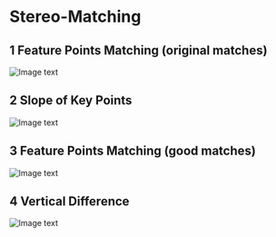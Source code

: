 # Stereo-Matching
## 1 Feature Points Matching (original matches)
![Image text](https://github.com/jerryweihuajing/Stereo-Matching/blob/main/Product/original%20matching.png)
## 2 Slope of Key Points
![Image text](https://github.com/jerryweihuajing/Binocular-Stereo-Matching/blob/main/Product/slope.png)
## 3 Feature Points Matching (good matches)
![Image text](https://github.com/jerryweihuajing/Stereo-Matching/blob/main/Product/good%20matching.png)
## 4 Vertical Difference
![Image text](https://github.com/jerryweihuajing/Binocular-Stereo-Matching/blob/main/Product/y-shift.png)
